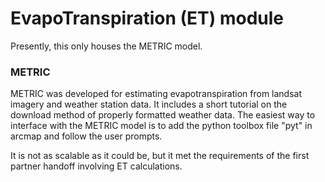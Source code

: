 # EvapoTranspiration (ET) module

Presently, this only houses the METRIC model.


### METRIC

METRIC was developed for estimating evapotranspiration from landsat imagery and weather station data. It includes a short tutorial on the download method of properly formatted weather data. The easiest way to interface with the METRIC model is to add the python toolbox file "pyt" in arcmap and follow the user prompts.

It is not as scalable as it could be, but it met the requirements of the first partner handoff involving ET calculations.
